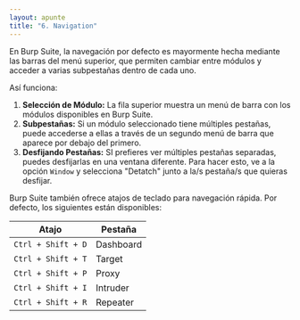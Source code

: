 ```yaml
---
layout: apunte
title: "6. Navigation"
---
```


En Burp Suite, la navegación por defecto es mayormente hecha mediante las barras del menú superior, que permiten cambiar entre módulos y acceder a varias subpestañas dentro de cada uno.

Así funciona:

1. **Selección de Módulo:** La fila superior muestra un menú de barra con los módulos disponibles en Burp Suite.
2. **Subpestañas:** Si un módulo seleccionado tiene múltiples pestañas, puede accederse a ellas a través de un segundo menú de barra que aparece por debajo del primero.
3. **Desfijando Pestañas:** SI prefieres ver múltiples pestañas separadas, puedes desfijarlas en una ventana diferente. Para hacer esto, ve a la opción `Window` y selecciona "Detatch" junto a la/s pestaña/s que quieras desfijar.

Burp Suite también ofrece atajos de teclado para navegación rápida. Por defecto, los siguientes están disponibles:

| Atajo              | Pestaña   |
| ------------------ | --------- |
| `Ctrl + Shift + D` | Dashboard |
| `Ctrl + Shift + T` | Target    |
| `Ctrl + Shift + P` | Proxy     |
| `Ctrl + Shift + I` | Intruder  |
| `Ctrl + Shift + R` | Repeater  |

